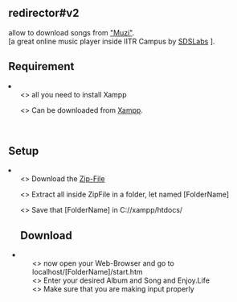 <h2>redirector#v2</h2> allow to download songs from <a href="http://sdslabs.co.in/muzi/">"Muzi"</a>.<br>
[a great online music player inside IITR Campus by <a href="http://sdslabs.co.in/home/">SDSLabs</a> ].<br>
<h2>Requirement</h2>
 <li>
  <ul><> all you need to install Xampp</ul>
  <ul><> Can be downloaded from <a href="www.apachefriends.org/en/xampp.html">Xampp</a>.</ul>
 </li>
<br>
<h2>Setup</h2>
 <li>
  <ul><> Download the <a href="https://github.com/pravj/redirector-v2/archive/master.zip">Zip-File</a></ul>
  <ul><> Extract all inside ZipFile in a folder, let named [FolderName]</ul>
  <ul><> Save that [FolderName] in <span>C://xampp/htdocs/</span>
 </li>
<br>
<h2>Download</h2>
 <li>
  <ul><> now open your Web-Browser and go to localhost/[FolderName]/start.htm</ul>
  <ul><> Enter your desired Album and Song and Enjoy.Life</ul>
  <ul><> Make sure that you are making input properly</ul>
 </li>

